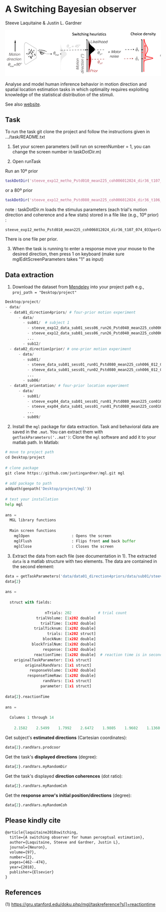 # A Switching Bayesian observer

Steeve Laquitaine & Justin L. Gardner

<p align="center">
	<img src="assets/switching_observer.png" width="800">
</p>

Analyse and model human inference behavior in motion direction and spatial location estimation tasks in which optimality requires exploiting knowledge of the statistical distribution of the stimuli.

See also [website](http://steevelaquitaine.github.io/projInference/).

## Task

To run the task git clone the project and follow the instructions given in .../task/README.txt

1. Set your screen parameters (will run on screenNumber = 1, you can change the screen number in taskDotDir.m)

2. Open runTask
	
Run an  10º prior

```matlab
taskDotDir('steeve_exp12_metho_Pstd010_mean225_coh006012024_dir36_t107_073_033perCoh_130217')
```

or a 80º prior

```matlab
taskDotDir('steeve_exp12_metho_Pstd080_mean225_coh006012024_dir36_t106_075_034perCoh_130217')%dropped frames: 0.00 %done
```

note : taskDotDir.m loads the stimulus parameters (each trial's motion direction and coherence and a few stats) stored in a file like (e.g., 10º prior) :

```
steeve_exp12_metho_Pstd010_mean225_coh006012024_dir36_t107_074_033perCoh_controlRndInitPosSymPrior_131224.mat
```

There is one file per prior.

3. When the task is running to enter a response move your mouse to the desired direction, then press 1 on keyboard (make sure mglEditScreenParameters takes "1" as input)


## Data extraction

1. Download the dataset from [Mendeley](https://doi.org/10.17632/nxkvtrj9ps.1) into your project path e.g., `proj_path = "Desktop/project"`

```python
Desktop/project/
- data/
  - data01_direction4priors/ # four-prior motion experiment
      - data/
        - sub01/  # subject 1
          - steeve_exp12_data_sub01_sess06_run26_Pstd040_mean225_coh006_012_024_dir36_randInitPosSymPrior80_140106.mat # task & behavioral data
          - steeve_exp12_data_sub01_sess06_run26_Pstd040_mean225_coh006_012_024_dir36_randInitPosSymPrior80_140106.edf # eye tracking data
          ...
        - sub12/
  - data02_direction1prior/ # one-prior motion experiment
      - data/
        - sub01/
          - steeve_data_sub01_sess01_run01_Pstd080_mean225_coh006_012_024_dir36_170704.mat
          - steeve_data_sub01_sess01_run02_Pstd080_mean225_coh006_012_024_dir36_170704.edf
          ...
        - sub06/
  - data03_orientation/ # four-prior location experiment
      - data/
        - sub01/
          - steeve_exp04_data_sub01_sess01_run01_Pstd080_mean225_con010_0156_1_loc36perCon_151208.mat 
          - steeve_exp04_data_sub01_sess01_run01_Pstd080_mean225_con010_0156_1_loc36perCon_151208.edf
          ...
        - sub09/  
```

2. Install the `mgl` package for data extraction. Task and behavioral data are saved in the `.mat`. You can extract them with `getTaskParameters('..mat')`:
Clone the `mgl` software and add it to your matlab path. In Matlab:

```python
# move to project path
cd Desktop/project

# clone package
git clone https://github.com/justingardner/mgl.git mgl

# add package to path
addpath(genpath('Desktop/project/mgl'))

# test your installation
help mgl

ans = 
  MGL library functions

  Main screen functions
    mglOpen                   : Opens the screen
    mglFlush                  : Flips front and back buffer
    mglClose                  : Closes the screen
```

3. Extract the data from each file (see documentation in 1). The extracted `data` is a matlab structure with two elements. The data 
are contained in the second element:

```python
data = getTaskParameters('data/data01_direction4priors/data/sub01/steeve_exp12_data_sub01_sess06_run26_Pstd040_mean225_coh006_012_024_dir36_randInitPosSymPrior80_140106.mat')
data{2}

ans = 

  struct with fields:

                  nTrials: 202            # trial count
              trialVolume: [1x202 double]
                trialTime: [1x202 double]
             trialTicknum: [1x202 double]
                   trials: [1x202 struct]
                 blockNum: [1x202 double]
            blockTrialNum: [1x202 double]
                 response: [1x202 double]
             reactionTime: [1x202 double]  # reaction time is in seconds relative to the trial segment start 
    originalTaskParameter: [1x1 struct]
         originalRandVars: [1x1 struct]
           responseVolume: [1x202 double]
          responseTimeRaw: [1x202 double]
                 randVars: [1x1 struct]
                parameter: [1x1 struct]

data{2}.reactionTime    

ans =

  Columns 1 through 14

    2.1582    2.5499    1.7992    2.6472    1.9805    1.9602    1.1360    1.9403
```

Get subject's **estimated directions** (Cartesian coordinates):

```python
data{2}.randVars.prodcoor
```

Get the task's **displayed directions** (degree):

```python
data{2}.randVars.myRandomDir
```

Get the task's displayed **direction coherences** (dot ratio):

```python
data{2}.randVars.myRandomCoh
```

Get the **response arrow's initial position/directions** (degree):

```python
data{2}.randVars.myRandomCoh
```


## Please kindly cite

```
@article{laquitaine2018switching,
  title={A switching observer for human perceptual estimation},
  author={Laquitaine, Steeve and Gardner, Justin L},
  journal={Neuron},
  volume={97},
  number={2},
  pages={462--474},
  year={2018},
  publisher={Elsevier}
}
```

## References

(1) https://gru.stanford.edu/doku.php/mgl/taskreference?s[]=reactiontime
